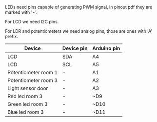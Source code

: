 LEDs need pins capable of generating PWM signal, in pinout pdf they are marked with '~'.

For LCD we need I2C pins.

For LDR and potentiometers we need analog pins, those are ones with 'A' prefix.

|Device|Device pin|Arduino pin|
|----|----|----|
|LCD|SDA|A4|
|LCD|SCL|A5|
|Potentiometer room 1|-|A1|
|Potentiometer room 3|-|A2|
|Light sensor door|-|A3|
|Red led room 3|-|~D9|
|Green led room 3|-|~D10|
|Blue led room 3|-|~D11|
